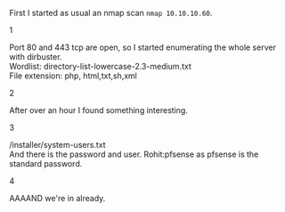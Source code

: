 
First I started as usual an nmap scan `nmap 10.10.10.60`.

1

Port 80 and 443 tcp are open, so I started enumerating the whole server with dirbuster.   
Wordlist: directory-list-lowercase-2.3-medium.txt   
File extension: php, html,txt,sh,xml

2

After over an hour I found something interesting.

3

/installer/system-users.txt   
And there is the password and user. Rohit:pfsense as pfsense is the standard password. 

4

AAAAND we're in already.





